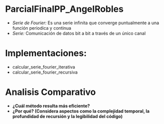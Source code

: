 # ParcialFinalPP_AngelRobles

- *Serie de Fourier:* Es una serie infinita que converge puntualmente a una función periodica y continua
- *Serie:* Comunicación de datos bit a bit a través de un único canal

# Implementaciones:
  - calcular_serie_fourier_iterativa
  - calcular_serie_fourier_recursiva

# Analisis Comparativo
  - **¿Cuál método resulta más eficiente?**
  - **¿Por qué? (Considera aspectos como la complejidad temporal, la profundidad de recursión y la legibilidad del código)**
